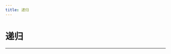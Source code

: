 ```yaml
---
title: 递归
---
```


# 递归

<script type="text/javascript" src="/include/head.js"></script>



---

<script type="text/javascript" src="/include/tail.js"></script>
